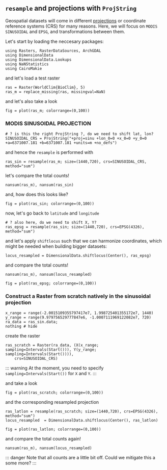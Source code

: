 ## `resample` and projections with `ProjString`

Geospatial datasets will come in different [projections](https://proj.org/en/9.4/operations/projections/index.html) or coordinate reference systems (CRS) for many reasons. Here, we will focus on `MODIS SINUSOIDAL` and `EPSG`, and transformations between them.

Let's start by loading the neccesary packages:

````@example modis
using Rasters, RasterDataSources, ArchGDAL
using DimensionalData
using DimensionalData.Lookups
using NaNStatistics
using CairoMakie
````

and let's load a test raster

````@example modis
ras = Raster(WorldClim{BioClim}, 5)
ras_m = replace_missing(ras, missingval=NaN)
````

and let's also take a look

````@example modis
fig = plot(ras_m; colorrange=(0,100))
````

### MODIS SINUSOIDAL PROJECTION

````@example
# ? is this the right ProjString ?, do we need to shift lat, lon?
SINUSOIDAL_CRS = ProjString("+proj=sinu +lon_0=0 +x_0=0 +y_0=0 +a=6371007.181 +b=6371007.181 +units=m +no_defs")
````

and hence the `resample` is performed with

````@example modis
ras_sin = resample(ras_m; size=(1440,720), crs=SINUSOIDAL_CRS, method="sum")
````

let's compare the total counts!

````@example modis
nansum(ras_m), nansum(ras_sin)
````

and, how does this looks like?

````@example modis
fig = plot(ras_sin; colorrange=(0,100))
````

now, let's go back to `latitude` and `longitude`

````@example modis
# ? also here, do we need to shift X, Y?
ras_epsg = resample(ras_sin; size=(1440,720), crs=EPSG(4326), method="sum")
````

and let's apply `shiftlocus` such that we can harmonize coordinates, which might be needed when building bigger datasets:

````@example modis
locus_resampled = DimensionalData.shiftlocus(Center(), ras_epsg)
````

and compare the total counts!

````@example modis
nansum(ras_m), nansum(locus_resampled)
````

````@example modis
fig = plot(ras_epsg; colorrange=(0,100))
````

### Construct a Raster from scratch natively in the sinusoidal projection

````@example modis
x_range = range(-2.0015109355797417e7, 1.998725401355172e7, 1440)
y_range = range(9.979756529777847e6, -1.0007111969122082e7, 720)
ra_data = ras_sin.data;
nothing # hide
````

create the raster

````@example modis
ras_scratch = Raster(ra_data, (X(x_range; sampling=Intervals(Start())), Y(y_range; sampling=Intervals(Start()))),
    crs=SINUSOIDAL_CRS)
````

::: warning
At the moment, you need to specify `sampling=Intervals(Start())` for `X` and `Y`.
:::

and take a look

````@example modis
fig = plot(ras_scratch; colorrange=(0,100))
````

and the corresponding resampled projection

````@example modis
ras_latlon = resample(ras_scratch; size=(1440,720), crs=EPSG(4326), method="sum")
locus_resampled  = DimensionalData.shiftlocus(Center(), ras_latlon)
````

````@example modis
fig = plot(ras_latlon; colorrange=(0,100))
````

and compare the total counts again!

````@example modis
nansum(ras_m), nansum(locus_resampled)
````

::: danger
Note that all counts are a little bit off. Could we mitigate this a some more?
:::




